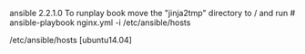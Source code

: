 ansible 2.2.1.0
To runplay book move the "jinja2tmp" directory to /
and run # ansible-playbook nginx.yml -i /etc/ansible/hosts

/etc/ansible/hosts
[ubuntu14.04]
<ip-address>


